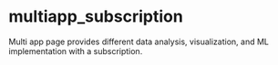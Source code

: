 # multiapp_subscription
Multi app page provides different data analysis, visualization, and ML implementation with a subscription.
